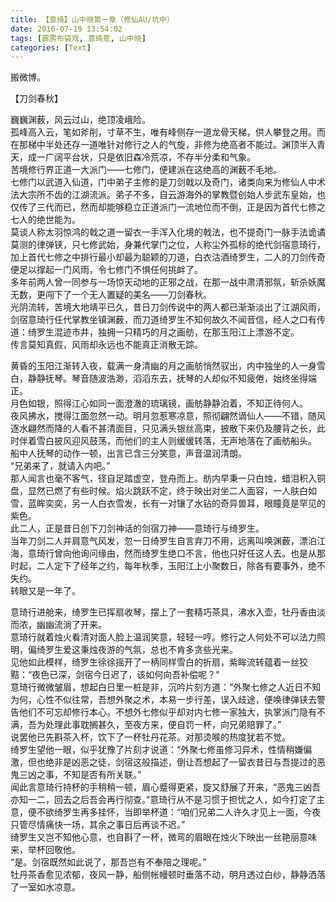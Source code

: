 ```yaml
---
title: 【意绮】山中晓第一章（修仙AU/坑中）
date: 2016-07-19 13:54:02
tags: [霹雳布袋戏, 意绮意, 山中晓]
categories: [Text]
---
```


<p dir="ltr"  >搬微博。</p> 
<p dir="ltr"  >【刀剑春秋】</p> 
<p dir="ltr"  >巍巍渊薮，风云过山，绝顶凌峨险。<br />孤峰高入云，笔如斧削，寸草不生，唯有峰侧存一道龙骨天梯，供人攀登之用。而在那梯中半处还存一道唯针对修行之人的气旋，非修为绝高者不能过。渊顶半入青天，成一广阔平台状，只是依旧森冷荒凉，不存半分柔和气象。<br />苦境修行界正道一大派门——七修门，便建派在这绝高的渊薮不毛地。<br />七修门以武道入仙道，门中弟子主修的是刀剑戟以及奇门，诸类向来为修仙人中术法大宗所不齿的江湖流派。弟子不多，自云游海外的掌教暨创始人步武东皇始，也仅传了三代而已，然而却能够稳立正道派门一流地位而不倒，正是因为首代七修之七人的绝世能为。<br />莫谈人称太羽惊鸿的戟之道一留衣一手浑入化境的戟法，也不提奇门一脉手法诡谲莫测的律弹铗，只七修武始，身兼代掌门之位，人称尘外孤标的绝代剑宿意琦行，加上首代七修之中排行最小却最为聪颖的刀道，白衣沽酒绮罗生，二人的刀剑传奇便足以撑起一门风雨，令七修门不惧任何挑衅了。<br />多年前两人曾一同参与一场惊天动地的正邪之战，在那一战中肃清邪氛，斩杀妖魔无数，更闯下了一个无人置疑的美名——刀剑春秋。<br />光阴流转，苦境大地靖平已久，昔日刀剑传说中的两人都已渐渐淡出了江湖风雨，剑宿意琦行任代掌教坐镇渊薮，而刀道绮罗生不知何故久不闻音信，经人之口有传道：绮罗生混迹市井，独拥一只精巧的月之画舫，在那玉阳江上漂游不定。<br />传言莫知真假，风雨却永远也不能真正消散无踪。<br /></p> 
<p dir="ltr"  >黄昏的玉阳江渐转入夜，载满一身清幽的月之画舫悄然驭出，内中独坐的人一身雪白，静静抚琴。琴音随波浩渺，滔滔东去，抚琴的人却似不知疲倦，始终坐得端正。<br />月色如银，照得江心如同一面澄澈的琉璃镜，画舫静静泊着，不知正待何人。<br />夜风拂水，搅得江面忽然一动。明月忽惹寒凉意，照彻翩然谪仙人——不错，随风逐水翩然而降的人看不甚清面目，只见满头银丝高束，披散下来仍及腰背之长，此时伴着雪白披风迎风鼓荡，而他们的主人则缓缓转落，无声地落在了画舫船头。<br />船中人抚琴的动作一顿，出言已含三分笑意，声音温润清朗。<br />“兄弟来了，就请入内吧。”<br />那人闻言也毫不客气，径自足踏虚空，登舟而上。舫内早秉一只白烛，蜡泪积入铜盘，显然已燃了有些时候。焰火跳跃不定，终于映出对坐二人面容，一人肤白如雪，蓝眸奕奕，另一人白衣雪发，长有一对镶了水钻的奇异兽耳，眼瞳竟是罕见的紫色。<br />此二人，正是昔日创下刀剑神话的剑宿刀神——意琦行与绮罗生。<br />当年刀剑二人并肩意气风发，忽一日绮罗生自言弃刀不用，远离叫唤渊薮，漂泊江海，意琦行曾向他询问缘由，然而绮罗生绝口不言，他也只好任这人去。也是从那时起，二人定下了经年之约，每年秋季，玉阳江上小聚数日，除各有要事外，绝不失约。<br />转眼又是一年了。<br /></p> 
<p dir="ltr"  >意琦行进舱来，绮罗生已挥扇收琴，摆上了一套精巧茶具，沸水入壶，牡丹香由淡而浓，幽幽流淌了开来。<br />意琦行就着烛火看清对面人脸上温润笑意，轻轻一哼。修行之人何处不可以法力照明，偏绮罗生爱这秉烛夜游的气氛，总也不肯多贪些光来。<br />见他如此模样，绮罗生徐徐摇开了一柄同样雪白的折扇，紫眸流转蕴着一丝狡黠：“夜色已深，剑宿今日迟了，该如何向吾补偿呢？”<br />意琦行微微皱眉，想起白日里一桩是非，沉吟片刻方道：“外聚七修之人近日不知为何，心性不似往常，吾想外聚之术，本易一步行差，误入歧途，便唤律弹铗去警告他们不可忘却修行本心。不想外七修似乎却对内七修一家独大，执掌派门隐有不满，吾为处理此事耽搁甚久，至夜方来，便自罚一杯，向兄弟赔罪了。”<br />说罢他已先斟茶入杯，饮下了一杯牡丹花茶。对那烫喉的热度犹若不觉。<br />绮罗生望他一眼，似乎犹豫了片刻才说道：“外聚七修虽修习异术，性情稍嫌偏激，但也绝非是凶恶之徒，剑宿这般描述，倒让吾想起了一留衣昔日与吾提过的恶鬼三凶之事，不知是否有所关联。”<br />闻此言意琦行持杯的手稍稍一顿，眉心蹙得更紧，旋又舒展了开来，“恶鬼三凶吾亦知一二，回去之后吾会再行彻查。”意琦行从不是习惯于担忧之人，如今打定了主意，便不欲绮罗生再多挂怀，当即举杯道：“咱们兄弟二人许久才见上一面，今夜只管尽情痛快一场，其余之事日后再谈不迟。”<br />绮罗生又岂不知他心意，也自斟了一杯，微弯的眉眼在烛火下映出一丝艳丽意味来，举杯回敬他。<br />“是。剑宿既然如此说了，那吾岂有不奉陪之理呢。”<br />牡丹茶香愈见浓郁，夜风一静，船侧帐幔顿时垂落不动，明月透过白纱，静静洒落了一室如水凉意。</p>